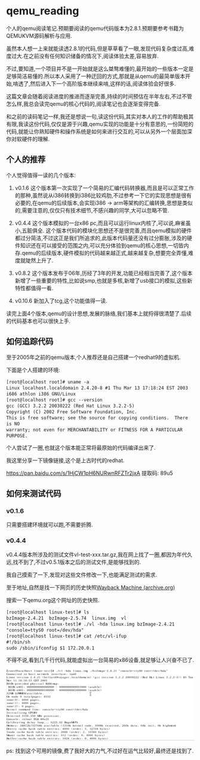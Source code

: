 # qemu_reading

个人的qemu阅读笔记.预期要阅读的qemu代码版本为2.8.1.预期要参考书籍为QEMUKVM源码解析与应用.



虽然本人想一上来就能读透2.8.1的代码,但是草草看了一眼,发现代码复杂度过高,难度过大.在之前没有任何知识储备的情况下,阅读体验太差,容易放弃.

不过,要知道,一个项目并不是一开始就是这么桀骜难懂的,最开始的一些版本一定是足够简洁易懂的.所以本人采用了一种迂回的方式,那就是从qemu的最简单版本开始,啃透了,然后进入下一个高阶版本继续来啃,这样的话,阅读体验会好很多.



这篇文章会随着阅读进度的推进而逐渐完善,持续的时间预估在半年左右,不过不管怎么样,我总会读完qemu的核心代码的,阅读笔记也会逐渐变得完备.

和之前的读码笔记一样,我还是想说一句,读这份代码,其实对本人的工作的帮助极其有限,我读这份代码,仅仅是源于兴趣,qemu实现的功能是十分有意思的,一份简短的代码,就能让你熟知硬件和操作系统是如何来进行交互的,可以从另外一个层面加深你对软硬件的理解.

## 个人的推荐

个人觉得值得一读的几个版本:

1. v0.1.6 这个版本第一次实现了一个简易的汇编代码转换器,而且是可以正常工作的那种,虽然说从i386转换到i386比较鸡肋,不过参考一下它的实现思想是很有必要的,在qemu的后续版本,会实现i386 -> arm等架构的汇编转换,思想是类似的,需要注意的,仅仅只有技术细节,不感兴趣的同学,大可以忽略不管.
2. v0.4.4 这个版本模拟的一台x86 pc,而且可以运行linux内核了,可以说,麻雀虽小,五脏俱全. 这个版本代码的模块化思想还不是很完善,而且qemu模拟的硬件都过分简洁,不过这正是我们所追求的,此版本代码量还没有过分膨胀,涉及的硬件知识还在可以接受的范围之内,可以充分体验到qemu的核心思想,一切皆内存.qemu的后续版本,硬件模拟的代码越来越正式,越来越复杂,想要完全弄懂,难度就陡然上升了.
3. v0.8.2 这个版本发布于06年,历经了3年的开发,功能已经相当完善了,这个版本新增了一些重要的特性,比如说smp,也就是多核,新增了usb接口的模拟,这些新特性都值得一看.

4. v0.10.6 新加入了tcg,这个功能值得一读.

读完上面4个版本,qemu的设计思想,发展的脉络,我们基本上就捋得很清楚了.后续的代码基本也可以很快上手.

## 如何追踪代码

至于2005年之前的qemu版本,个人推荐还是自己搭建一个redhat9的虚拟机.

下面是个人搭建的环境:

```shell
[root@localhost root]# uname -a
Linux localhost.localdomain 2.4.20-8 #1 Thu Mar 13 17:18:24 EST 2003 i686 athlon i386 GNU/Linux
[root@localhost root]# gcc --version
gcc (GCC) 3.2.2 20030222 (Red Hat Linux 3.2.2-5)
Copyright (C) 2002 Free Software Foundation, Inc.
This is free software; see the source for copying conditions.  There is NO
warranty; not even for MERCHANTABILITY or FITNESS FOR A PARTICULAR PURPOSE.
```

个人尝试了一圈,也就这个版本能正常将最原始的代码编译出来了.

我这里分享一下镜像链接,这个是上古时代的redhat.

https://pan.baidu.com/s/1HjCW1pH6NURwnRFZTr2jxA 提取码: 89u5

## 如何来测试代码

### v0.1.6

只需要搭建环境就可以跑,不需要折腾.

### v0.4.4

v0.4.4版本所涉及的测试文件vl-test-xxx.tar.gz,我在网上找了一圈,都因为年代久远,找不到了,不过v0.5.1版本之后的测试文件,是能够找到的.

我自己摸索了一下,发现对这些文件修改一下,也能满足测试的需求.

至于地址,自然是找一下网页的历史快照[Wayback Machine (archive.org)](http://web.archive.org/)

搜索一下qemu.org这个网址的历史快照.

```shell
[root@localhost linux-test]# ls 
bzImage-2.4.21  bzImage-2.5.74  linux.img  vl
[root@localhost linux-test]# ./vl -hda linux.img bzImage-2.4.21 "console=ttyS0 root=/dev/hda"
[root@localhost linux-test]# cat /etc/vl-ifup 
#!/bin/sh
sudo /sbin/ifconfig $1 172.20.0.1
```

不得不说,看到几千行代码,就能虚拟出一台简易的x86设备,就足够让人兴奋不已了.

![image-20230430005905165](pic/image-20230430005905165.png)

ps: 找到这个可用的镜像,费了我好大的力气,不过好在运气比较好,最终还是找到了.
